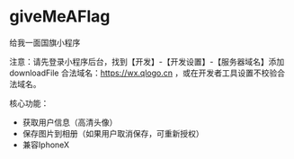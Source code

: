 # giveMeAFlag
给我一面国旗小程序

注意：请先登录小程序后台，找到【开发】-【开发设置】-【服务器域名】添加 downloadFile 合法域名：https://wx.qlogo.cn ，或在开发者工具设置不校验合法域名。

核心功能：
* 获取用户信息（高清头像）
* 保存图片到相册（如果用户取消保存，可重新授权）
* 兼容IphoneX
